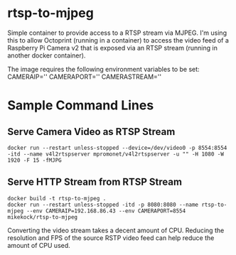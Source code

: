 # rtsp-to-mjpeg
Simple container to provide access to a RTSP stream via MJPEG. I'm using this to allow Octoprint (running in a container)
to access the video feed of a Raspberry Pi Camera v2 that is exposed via an RTSP stream (running in another docker container).

The image requires the following environment variables to be set:
CAMERAIP=''
CAMERAPORT=''
CAMERASTREAM=''

# Sample Command Lines
## Serve Camera Video as RTSP Stream

```
docker run --restart unless-stopped --device=/dev/video0 -p 8554:8554 -itd --name v4l2rtspserver mpromonet/v4l2rtspserver -u "" -H 1080 -W 1920 -F 15 -fMJPG
```

## Serve HTTP Stream from RTSP Stream

```
docker build -t rtsp-to-mjpeg .
docker run --restart unless-stopped -itd -p 8080:8080 --name rtsp-to-mjpeg --env CAMERAIP=192.168.86.43 --env CAMERAPORT=8554 mikekock/rtsp-to-mjpeg
```

Converting the video stream takes a decent amount of CPU. Reducing the resolution and FPS of the source RSTP video feed can help reduce the
amount of CPU used.
